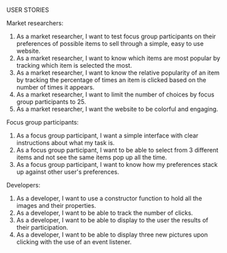 USER STORIES

Market researchers:
1. As a market researcher, I want to test focus group participants on their preferences of possible items to sell through a simple, easy to use website.
2. As a market researcher, I want to know which items are most popular by tracking which item is selected the most.
3. As a market researcher, I want to know the relative popularity of an item by tracking the percentage of times an item is clicked based on the number of times it appears.
4. As a market researcher, I want to limit the number of choices by focus group participants to 25.
5. As a market researcher, I want the website to be colorful and engaging.

Focus group participants:
1. As a focus group participant, I want a simple interface with clear instructions about what my task is.
2. As a focus group participant, I want to be able to select from 3 different items and not see the same items pop up all the time.
3. As a focus group participant, I want to know how my preferences stack up against other user's preferences.

Developers:
1. As a developer, I want to use a constructor function to hold all the images and their properties.
2. As a developer, I want to be able to track the number of clicks.
3. As a developer, I want to be able to display to the user the results of their participation.
4. As a developer, I want to be able to display three new pictures upon clicking with the use of an event listener.